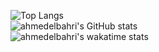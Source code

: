![Top Langs](https://github-readme-stats.vercel.app/api/top-langs/?username=ahmedelbahri&layout=default&card_width=495px&custom_title=Used&nbsp;Languages&theme=dark)
<br>
![ahmedelbahri's GitHub stats](https://github-readme-stats.vercel.app/api?username=ahmedelbahri&show_icons=true&theme=ondark&include_all_commits=true&count_private=true&theme=dark)
<br>
![ahmedelbahri's wakatime stats](https://github-readme-stats.vercel.app/api/wakatime?username=ahmedelbahri&layout=compact&theme=dark)
